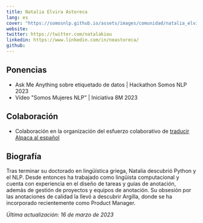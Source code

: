 ```yaml
---
title: Natalia Elvira Astoreca
lang: es
cover: "https://somosnlp.github.io/assets/images/comunidad/natalia_elvira.jpeg"
website: 
twitter: https://twitter.com/natalakiou
linkedin: https://www.linkedin.com/in/neastoreca/
github: 
---
```


## Ponencias

- Ask Me Anything sobre etiquetado de datos | Hackathon Somos NLP 2023
- Vídeo "Somos Mujeres NLP" | Iniciativa 8M 2023

## Colaboración

- Colaboración en la organización del esfuerzo colaborativo de [traducir Alpaca al español](https://huggingface.co/datasets/somosnlp/somos-clean-alpaca-es)

## Biografía

Tras terminar su doctorado en lingüística griega, Natalia descubrió Python y el NLP. Desde entonces ha trabajado como lingüista computacional y cuenta con experiencia en el diseño de tareas y guías de anotación, además de gestión de proyectos y equipos de anotación. Su obsesión por las anotaciones de calidad la llevó a descubrir Argilla, donde se ha incorporado recientemente como Product Manager. 

*Última actualización: 16 de marzo de 2023*
